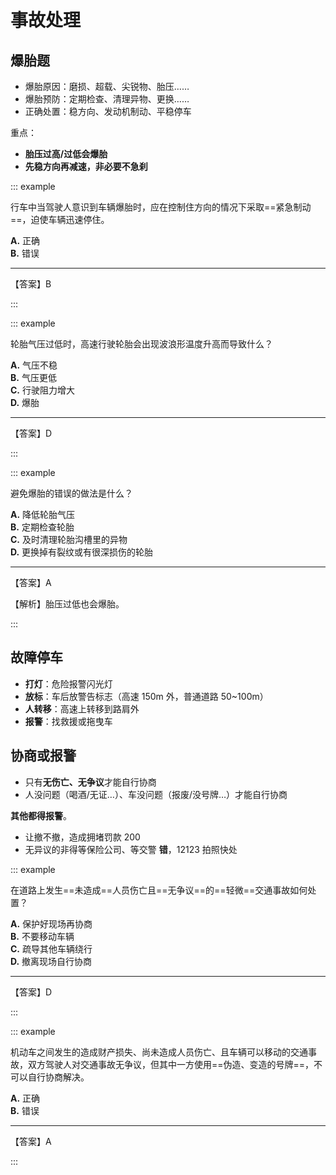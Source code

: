 # 事故处理

## 爆胎题

- 爆胎原因：磨损、超载、尖锐物、胎压……
- 爆胎预防：定期检查、清理异物、更换……
- 正确处置：稳方向、发动机制动、平稳停车

重点：

- **胎压过高/过低会爆胎**
- **先稳方向再减速，非必要不急刹**

::: example

行车中当驾驶人意识到车辆爆胎时，应在控制住方向的情况下采取==紧急制动==，迫使车辆迅速停住。

**A.** 正确<br>
**B.** 错误

---

【答案】B

:::

::: example

轮胎气压过低时，高速行驶轮胎会出现波浪形温度升高而导致什么？

**A.** 气压不稳<br>
**B.** 气压更低<br>
**C.** 行驶阻力增大<br>
**D.** 爆胎

---

【答案】D

:::

::: example

避免爆胎的错误的做法是什么？

**A.** 降低轮胎气压<br>
**B.** 定期检查轮胎<br>
**C.** 及时清理轮胎沟槽里的异物<br>
**D.** 更换掉有裂纹或有很深损伤的轮胎

---

【答案】A

【解析】胎压过低也会爆胎。

:::

## 故障停车

- **打灯**：危险报警闪光灯
- **放标**：车后放警告标志（高速 150m 外，普通道路 50~100m）
- **人转移**：高速上转移到路肩外
- **报警**：找救援或拖曳车

## 协商或报警

- 只有**无伤亡、无争议**才能自行协商
- 人没问题（喝酒/无证…）、车没问题（报废/没号牌…）才能自行协商

**其他都得报警**。

- 让撤不撤，造成拥堵罚款 200
- 无异议的非得等保险公司、等交警 **错**，12123 拍照快处

::: example

在道路上发生==未造成==人员伤亡且==无争议==的==轻微==交通事故如何处置？

**A.** 保护好现场再协商<br>
**B.** 不要移动车辆<br>
**C.** 疏导其他车辆绕行<br>
**D.** 撤离现场自行协商

---

【答案】D

:::

::: example

机动车之间发生的造成财产损失、尚未造成人员伤亡、且车辆可以移动的交通事故，双方驾驶人对交通事故无争议，但其中一方使用==伪造、变造的号牌==，不可以自行协商解决。

**A.** 正确<br>
**B.** 错误

---

【答案】A

:::
